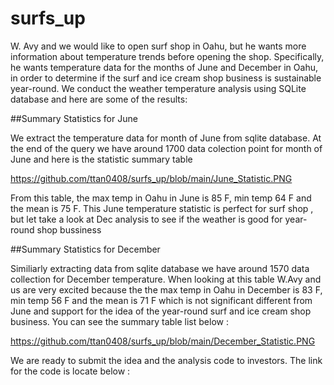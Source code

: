 # surfs_up

W. Avy and we would like to open surf shop in Oahu, but he wants more information about temperature trends before opening the shop. Specifically, he wants temperature data for the months of June and December in Oahu, in order to determine if the surf and ice cream shop business is sustainable year-round. We conduct the weather temperature analysis using SQLite database and here are some of the results:

##Summary Statistics for June

We extract the temperature data for month of June from sqlite database. At the end of the query we have around 1700 data colection point for month of June and here is the statistic summary table 

https://github.com/ttan0408/surfs_up/blob/main/June_Statistic.PNG

From this table, the max temp in Oahu in June is 85 F, min temp 64 F and the mean is 75 F. This June temperature statistic is perfect for surf shop , but let take a look at Dec analysis to see if the weather is good for year-round shop bussiness

##Summary Statistics for December

Similiarly extracting data from sqlite database we have around 1570 data collection for December temperature. When looking at this table W.Avy and us are very excited because the the max temp in Oahu in December is 83 F, min temp 56 F and the mean is 71 F which is not significant different from June and support for the idea of the year-round surf and ice cream shop business. You can see the summary table list below :

https://github.com/ttan0408/surfs_up/blob/main/December_Statistic.PNG

We are ready to submit the idea and the analysis code to investors. The link for the code is locate below : 
